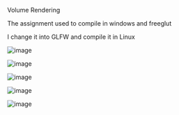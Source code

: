Volume Rendering


The assignment used to compile in windows and freeglut

I change it into GLFW and compile it in Linux

![image](https://user-images.githubusercontent.com/38579506/145343745-36d70526-64af-4961-82e0-9d5b31fe4144.png)


![image](https://user-images.githubusercontent.com/38579506/145343763-3e348be9-8c16-4f81-80da-d2f3f3d12171.png)


![image](https://user-images.githubusercontent.com/38579506/145343787-d806c9f3-19b8-45aa-b423-d7f94bbf9953.png)


![image](https://user-images.githubusercontent.com/38579506/145343812-904c85ef-c2c6-41c4-a3d0-5fd613ed7e81.png)

![image](https://user-images.githubusercontent.com/38579506/145343820-e889e3dd-eedd-4ba7-b539-19a6c974eda3.png)
